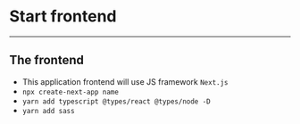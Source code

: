 # Start frontend
***
## The frontend
* This application frontend will use JS framework `Next.js`
* `npx create-next-app name`
* `yarn add typescript @types/react @types/node -D`
* `yarn add sass`
